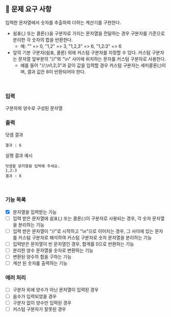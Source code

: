 ## 📍 문제 요구 사항

입력한 문자열에서 숫자를 추출하여 더하는 계산기를 구현한다.

- 쉼표(,) 또는 콜론(:)을 구분자로 가지는 문자열을 전달하는 경우 구분자를 기준으로 분리한 각 숫자의 합을 반환한다.
  - 예: "" => 0, "1,2" => 3, "1,2,3" => 6, "1,2:3" => 6
- 앞의 기본 구분자(쉼표, 콜론) 외에 커스텀 구분자를 지정할 수 있다.
  커스텀 구분자는 문자열 앞부분의 "//"와 "\n" 사이에 위치하는 문자를 커스텀 구분자로 사용한다.
  - 예를 들어 "//;\n1;2;3"과 같이 값을 입력할 경우 커스텀 구분자는 세미콜론(;)이며, 결과 값은 6이 반환되어야 한다.

<br />

### 입력

구분자와 양수로 구성된 문자열

### 출력

덧셈 결과

```
결과 : 6
```

실행 결과 예시

```
덧셈할 문자열을 입력해 주세요.
1,2:3
결과 : 6
```

<br />

### 기능 목록

- [x] 문자열을 입력받는 기능
- [ ] 입력 받은 문자열에 쉼표(,) 또는 콜론(:)이 구분자로 사용되는 경우, 각 숫자 문자열을 분리하는 기능
- [ ] 입력 받은 문자열이 "//"로 시작하고 "\n"으로 이어지는 경우, 그 사이에 있는 문자를 커스텀 구분자로 해석하여 커스텀 구분자로 숫자 문자열을 분리하는 기능
- [ ] 입력받은 문자열이 빈 문자열인 경우, 합계를 0으로 반환하는 기능
- [ ] 분리한 양수 문자열을 숫자로 변환하는 기능
- [ ] 변환된 양수의 합을 구하는 기능
- [ ] 계산 된 숫자를 출력하는 기능

### 에러 처리

- [ ] 구분자 외에 양수가 아닌 문자열이 입력된 경우
- [ ] 음수가 입력되었을 경우
- [ ] 구분자 없이 양수만 입력된 경우
- [ ] 커스텀 구분자가 잘못된 경우
